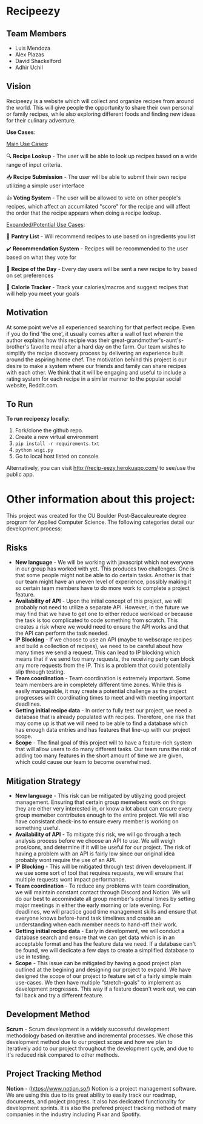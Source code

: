 # Recipeezy

## Team Members

* Luis Mendoza
* Alex Plazas
* David Shackelford
* Adhir Uchil

## Vision

Recipeezy is a website which will collect and organize recipes from around the world. This will give people the opportunity to share their own personal or family recipes, while also exploring different foods and finding new ideas for their culinary adventure. 

**Use Cases**:
  
<ins>Main Use Cases</ins>:

:mag: **Recipe Lookup** - The user will be able to look up recipes based on a wide range of input criteria.

:inbox_tray: **Recipe Submission** - The user will be able to submit their own recipe utilizing a simple user interface 

:+1: **Voting System** - The user will be allowed to vote on other people's recipes, which affect an accumilated "score" for the recipe and will affect the order that the recipe appears when doing a recipe lookup.
  
<ins>Expanded/Potential Use Cases</ins>:

:bread: **Pantry List** - Will recommend recipes to use based on ingredients you list

:heavy_check_mark: **Recommendation System** - Recipes will be recommended to the user based on what they vote for

:calendar: **Recipe of the Day** - Every day users will be sent a new recipe to try based on set preferences

:runner: **Calorie Tracker** - Track your calories/macros and suggest recipes that will help you meet your goals

## Motivation
At some point we've all experienced searching for that perfect recipe. Even if you do find 'the one', it usually comes after a wall of text wherein the author explains how this recipie was their great-grandmother's-aunt's-brother's favorite meal after a hard day on the farm. Our team wishes to simplify the recipe discovery process by delivering an experience built around the aspiring home chef. The motivation behind this project is our desire to make a system where our friends and family can share recipes with each other. We think that it will be engaging and useful to include a rating system for each recipe in a similar manner to the popular social website, Reddit.com. 

## To Run

**To run recipeezy locally:** 

1. Fork/clone the github repo. 
2. Create a new virtual environment
3. `pip install -r requirements.txt`
4. `python wsgi.py`
5. Go to local host listed on console

Alternatively, you can visit http://recip-eezy.herokuapp.com/ to see/use the public app.

# Other information about this project:

This project was created for the CU Boulder Post-Baccaleureate degree program for Applied Computer Science. The following categories detail our development process:

## Risks

* **New language** - We will be working with javascript which not everyone in our group has worked with yet. This produces two challenges. One is that some people might not be able to do certain tasks. Another is that our team might have an uneven level of experience, possibly making it so certain team members have to do more work to complete a project feature.
* **Availability of API** - Upon the initial concept of this project, we will probably not need to utilize a separate API. However, in the future we may find that we have to get one to either reduce workload or because the task is too complicated to code something from scratch. This creates a risk where we would need to ensure the API works and that the API can perform the task needed.
* **IP Blocking** - If we choose to use an API (maybe to webscrape recipes and build a collection of recipes), we need to be careful about how many times we send a request. This can lead to IP blocking which means that if we send too many requests, the receiving party can block any more requests from the IP. This is a problem that could potentially slip through testing.
* **Team coordination** - Team coordination is extremely important. Some team members are in completely different time zones. While this is easily manageable, it may create a potential challenge as the project progresses with coordinating times to meet and with meeting important deadlines.
* **Getting initial recipe data** - In order to fully test our project, we need a database that is already populated with recipes. Therefore, one risk that may come up is that we will need to be able to find a database which has enough data entries and has features that line-up with our project scope.
* **Scope** - The final goal of this project will to have a feature-rich system that will allow users to do many different tasks. Our team runs the risk of adding too many features in the short amount of time we are given, which could cause our team to become overwhelmed.

## Mitigation Strategy

* **New language** - This risk can be mitigated by utilyzing good project management. Ensuring that certain group memebers work on things they are either very interested in, or know a lot about can ensure every group memeber contributes enough to the entire project. We will also have consistant check-ins to ensure every member is working on something useful.
* **Availability of API** - To mitigate this risk, we will go through a tech analysis process before we choose an API to use. We will weigh pros/cons, and determine if it will be useful for our project. The risk of having a problem with an API is fairly low since our original idea probably wont require the use of an API.
* **IP Blocking** - This will be mitigated through test driven development. If we use some sort of tool that requires requests, we will ensure that multiple requests wont impact performance.
* **Team coordination** - To reduce any problems with team coordination, we will maintain constant contact through Discord and Notion. We will do our best to accomindate all group member's optimal times by setting major meetings in either the early morning or late evening. For deadlines, we will practice good time management skills and ensure that everyone knows before-hand task timelines and create an understanding when each member needs to hand-off their work.
* **Getting initial recipe data** - Early in development, we will conduct a database search and ensure that we can get data which is in an acceptable format and has the feature data we need. If a database can't be found, we will dedicate a few days to create a simplified database to use in testing.
* **Scope** - This issue can be mitigated by having a good project plan outlined at the begining and designing our project to expand. We have designed the scope of our project to feature set of a fairly simple main use-cases. We then have multiple "stretch-goals" to implement as development progresses. This way if a feature doesn't work out, we can fall back and try a different feature. 

## Development Method

**Scrum** - Scrum development is a widely successful development methodology based on iterative and incremental processes. We chose this development method due to our project scope and how we plan to iteratively add to our project throughout the development cycle, and due to it's reduced risk compared to other methods.

## Project Tracking Method

**Notion** - (https://www.notion.so/) Notion is a project management software. We are using this due to its great ability to easily track our roadmap, documents, and project progress. It also has dedicated functionality for development sprints. It is also the prefered project tracking method of many companies in the industry including Pixar and Spotify.
